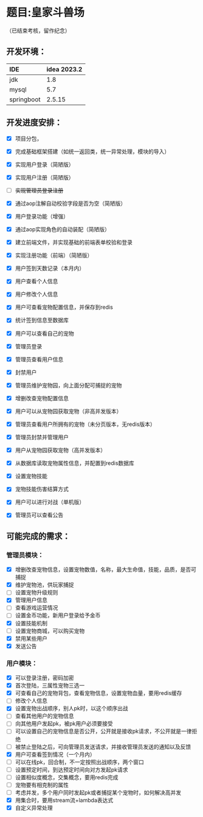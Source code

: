 # 题目:皇家斗兽场
（已结束考核，留作纪念）


## 开发环境：

| IDE        | idea 2023.2 |
| :--------- | ----------- |
| jdk        | 1.8         |
| mysql      | 5.7         |
| springboot | 2.5.15      |



## 开发进度安排：

- [x] 项目分包，
- [x] 完成基础框架搭建（如统一返回类，统一异常处理，模块的导入）
- [x] 实现用户登录（简陋版）
- [x] 实现用户注册（简陋版）
- [ ] ~~实现管理员登录注册~~
- [x] 通过aop注解自动校验字段是否为空（简陋版）
- [x] 用户登录功能（增强）
- [x] 通过aop实现角色的自动装配（简陋版）
- [x] 建立前端文件，并实现基础的前端表单校验和登录
- [x] 实现注册功能（前端）（简陋版）
- [x] 用户签到天数记录（本月内）
- [x] 用户查看个人信息
- [x] 用户修改个人信息
- [x] 用户可查看宠物配置信息，并保存到redis
- [x] 统计签到信息至数据库
- [x] 用户可以查看自己的宠物
- [x] 管理员登录
- [x] 管理员查看用户信息
- [x] 封禁用户
- [x] 管理员维护宠物园，向上面分配可捕捉的宠物
- [x] 增删改查宠物配置信息
- [x] 用户可以从宠物园获取宠物（非高并发版本）
- [x] 管理员查看用户所拥有的宠物（未分页版本，无redis版本）
- [x] 管理员封禁并管理用户
- [x] 用户从宠物园获取宠物（高并发版本）
- [x] 从数据库读取宠物属性信息，并配置到redis数据库
- [x] 设置宠物技能
- [x] 宠物技能伤害结算方式
- [x] 用户可以进行对战（单机版）
- [x] 管理员可以查看公告





## 可能完成的需求：

### 管理员模块：

- [x] 增删改查宠物信息，设置宠物数值，名称，最大生命值，技能，品质，是否可捕捉
- [x] 维护宠物池，供玩家捕捉
- [ ] 设置宠物升级规则
- [x] 管理用户信息
- [ ] 查看游戏运营情况
- [ ] 设置金币功能，新用户登录给予金币
- [x] 设置技能机制
- [ ] 设置宠物商城，可以购买宠物
- [x] 禁用某些用户
- [x] 发送公告

### 用户模块：

- [x] 可以登录注册，密码加密
- [x] 首次登陆，三属性宠物三选一
- [x] 可查看自己的宠物背包，查看宠物信息，设置宠物血量，要用redis缓存
- [ ] 修改个人信息
- [x] 设置宠物出战顺序，别人pk时，以这个顺序出战
- [ ] 查看其他用户的宠物信息
- [ ] 向其他用户发起pk，被pk用户必须要接受
- [ ] 可以设置自己的宠物信息是否公开，公开就是接收pk请求，不公开就是一律拒绝
- [ ] 被禁止登陆之后，可向管理员发送请求，并接收管理员发送的通知以及反馈
- [x] 用户可查看签到情况（一个月内）
- [ ] 可以在线pk，回合制，不一定按照出战顺序，两个窗口
- [ ] 设置预定时间，到达预定时间向对方发起pk请求
- [ ] 设置相似度概念，交集概念，要用redis完成
- [ ] 宠物要有相克制的属性
- [ ] 考虑并发，多个用户同时发起pk或者捕捉某个宠物时，如何解决高并发
- [x] 用集合时，要用stream流+lambda表达式
- [x] 自定义异常处理